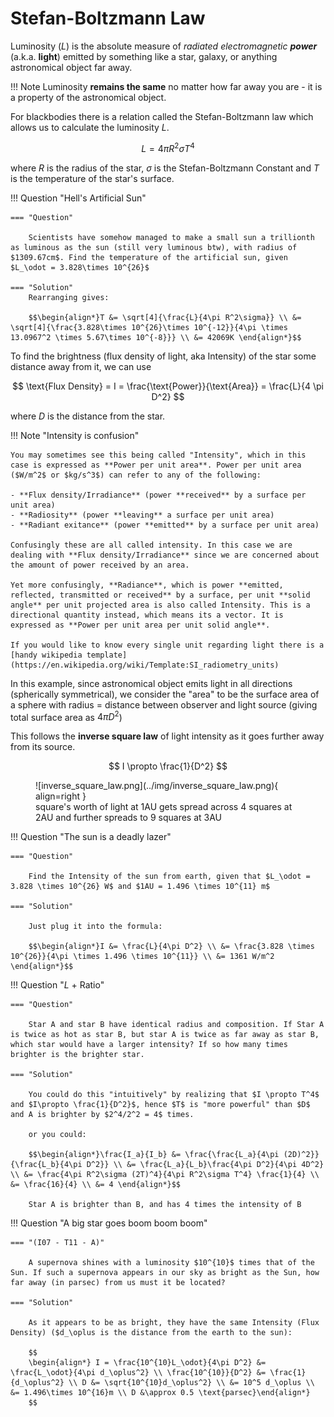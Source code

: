 # Stefan-Boltzmann Law

Luminosity ($L$) is the absolute measure of _radiated electromagnetic **power**_ (a.k.a. **light**) emitted by something like a star, galaxy, or anything astronomical object far away.

!!! Note
Luminosity **remains the same** no matter how far away you are - it is a property of the astronomical object.

For blackbodies there is a relation called the Stefan-Boltzmann law which allows us to calculate the luminosity $L$.

$$
L = 4 \pi R^2 \sigma T^4
$$

where $R$ is the radius of the star, $\sigma$ is the Stefan-Boltzmann Constant and $T$ is the temperature of the star's surface.

!!! Question "Hell's Artificial Sun"

    === "Question"

        Scientists have somehow managed to make a small sun a trillionth as luminous as the sun (still very luminous btw), with radius of $1309.67cm$. Find the temperature of the artificial sun, given $L_\odot = 3.828\times 10^{26}$

    === "Solution"
        Rearranging gives:

        $$\begin{align*}T &= \sqrt[4]{\frac{L}{4\pi R^2\sigma}} \\ &= \sqrt[4]{\frac{3.828\times 10^{26}\times 10^{-12}}{4\pi \times 13.0967^2 \times 5.67\times 10^{-8}}} \\ &= 42069K \end{align*}$$

To find the brightness (flux density of light, aka Intensity) of the star some distance away from it, we can use

$$
\text{Flux Density} = I = \frac{\text{Power}}{\text{Area}} = \frac{L}{4 \pi D^2}
$$

where $D$ is the distance from the star.

!!! Note "Intensity is confusion"

    You may sometimes see this being called "Intensity", which in this case is expressed as **Power per unit area**. Power per unit area ($W/m^2$ or $kg/s^3$) can refer to any of the following:

    - **Flux density/Irradiance** (power **received** by a surface per unit area)
    - **Radiosity** (power **leaving** a surface per unit area)
    - **Radiant exitance** (power **emitted** by a surface per unit area)

    Confusingly these are all called intensity. In this case we are dealing with **Flux density/Irradiance** since we are concerned about the amount of power received by an area.

    Yet more confusingly, **Radiance**, which is power **emitted, reflected, transmitted or received** by a surface, per unit **solid angle** per unit projected area is also called Intensity. This is a directional quantity instead, which means its a vector. It is expressed as **Power per unit area per unit solid angle**.

    If you would like to know every single unit regarding light there is a [handy wikipedia template](https://en.wikipedia.org/wiki/Template:SI_radiometry_units)

In this example, since astronomical object emits light in all directions (spherically symmetrical), we consider the "area" to be the surface area of a sphere with radius = distance between observer and light source (giving total surface area as $4\pi D^2$)

This follows the **inverse square law** of light intensity as it goes further away from its source.

$$
I \propto \frac{1}{D^2}
$$

<figure markdown>
  ![inverse_square_law.png](../img/inverse_square_law.png){ align=right }
  <figcaption>square's worth of light at 1AU gets spread across 4 squares at 2AU and further spreads to 9 squares at 3AU</figcaption>
</figure>

!!! Question "The sun is a deadly lazer"

    === "Question"

        Find the Intensity of the sun from earth, given that $L_\odot = 3.828 \times 10^{26} W$ and $1AU = 1.496 \times 10^{11} m$

    === "Solution"

        Just plug it into the formula:

        $$\begin{align*}I &= \frac{L}{4\pi D^2} \\ &= \frac{3.828 \times 10^{26}}{4\pi \times 1.496 \times 10^{11}} \\ &= 1361 W/m^2 \end{align*}$$

!!! Question "$L$ + Ratio"

    === "Question"

        Star A and star B have identical radius and composition. If Star A is twice as hot as star B, but star A is twice as far away as star B, which star would have a larger intensity? If so how many times brighter is the brighter star.

    === "Solution"

        You could do this "intuitively" by realizing that $I \propto T^4$ and $I\propto \frac{1}{D^2}$, hence $T$ is "more powerful" than $D$ and A is brighter by $2^4/2^2 = 4$ times.

        or you could:

        $$\begin{align*}\frac{I_a}{I_b} &= \frac{\frac{L_a}{4\pi (2D)^2}}{\frac{L_b}{4\pi D^2}} \\ &= \frac{L_a}{L_b}\frac{4\pi D^2}{4\pi 4D^2} \\ &= \frac{4\pi R^2\sigma (2T)^4}{4\pi R^2\sigma T^4} \frac{1}{4} \\ &= \frac{16}{4} \\ &= 4 \end{align*}$$

        Star A is brighter than B, and has 4 times the intensity of B

!!! Question "A big star goes boom boom boom"

    === "(I07 - T11 - A)"

        A supernova shines with a luminosity $10^{10}$ times that of the Sun. If such a supernova appears in our sky as bright as the Sun, how far away (in parsec) from us must it be located?

    === "Solution"

        As it appears to be as bright, they have the same Intensity (Flux Density) ($d_\oplus is the distance from the earth to the sun):

        $$
        \begin{align*} I = \frac{10^{10}L_\odot}{4\pi D^2} &= \frac{L_\odot}{4\pi d_\oplus^2} \\ \frac{10^{10}}{D^2} &= \frac{1}{d_\oplus^2} \\ D &= \sqrt{10^{10}d_\oplus^2} \\ &= 10^5 d_\oplus \\ &= 1.496\times 10^{16}m \\ D &\approx 0.5 \text{parsec}\end{align*}
        $$
